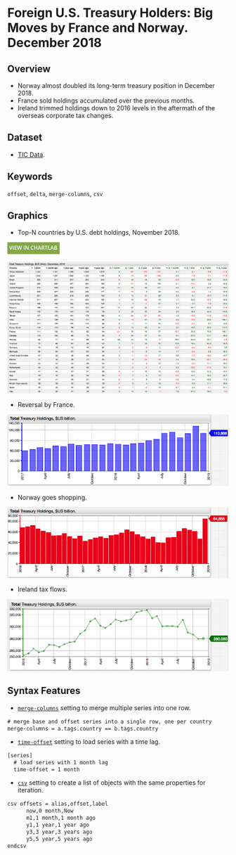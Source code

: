 # Foreign U.S. Treasury Holders: Big Moves by France and Norway. December 2018

## Overview

* Norway almost doubled its long-term treasury position in December 2018.
* France sold holdings accumulated over the previous months.
* Ireland trimmed holdings down to 2016 levels in the aftermath of the overseas corporate tax changes.

## Dataset

* [TIC Data](http://ticdata.treasury.gov/Publish/slt3d_globl.txt).

## Keywords

`offset`, `delta`, `merge-columns`, `csv`

## Graphics

* Top-N countries by U.S. debt holdings, November 2018.

[![View in ChartLab](../research/images/new-button.png)](https://apps.axibase.com/chartlab/42a161bc/11/)

![](./images/us-treasury-foreign-2018-december-top.png)

* Reversal by France.

![](./images/us-treasury-foreign-2018-december-france.png)

* Norway goes shopping.

![](./images/us-treasury-foreign-2018-december-norway.png)

* Ireland tax flows.

![](./images/us-treasury-foreign-2018-december-ireland.png)

## Syntax Features

* [`merge-columns`](https://axibase.com/docs/charts/widgets/series-table/#merge-columns) setting to merge multiple series into one row.

```ls
# merge base and offset series into a single row, one per country
merge-columns = a.tags.country == b.tags.country
```

* [`time-offset`](https://axibase.com/docs/charts/widgets/shared/#time-offset) setting to load series with a time lag.

```ls
[series]
  # load series with 1 month lag
  time-offset = 1 month  
```

* [`csv`](https://axibase.com/docs/charts/syntax/control-structures.html#csv) setting to create a list of objects with the same properties for iteration.

```ls
csv offsets = alias,offset,label
      now,0 month,Now
      m1,1 month,1 month ago
      y1,1 year,1 year ago
      y3,3 year,3 years ago 
      y5,5 year,5 years ago
endcsv
```
